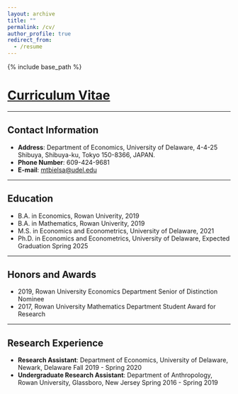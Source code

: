 ```yaml
---
layout: archive
title: ""
permalink: /cv/
author_profile: true
redirect_from:
  - /resume
---
```




{% include base_path %}

[Curriculum Vitae](/files/Maximilien_Bielsa_s_CV.pdf)
======

<hr>

## Contact Information

* **Address**: Department of Economics, University of Delaware, 4-4-25 Shibuya, Shibuya-ku, Tokyo 150-8366, JAPAN.
* **Phone Number**: 609-424-9681 
* **E-mail**: mtbielsa@udel.edu

<hr>

## Education

* B.A. in Economics, Rowan Univerity, 2019
* B.A. in Mathematics, Rowan Univerity, 2019
* M.S. in Economics and Econometrics, University of Delaware, 2021
* Ph.D. in Economics and Econometrics, University of Delaware, Expected Graduation Spring 2025

<hr>

## Honors and Awards

* 2019, Rowan University Economics Department Senior of Distinction Nominee
* 2017, Rowan University Mathematics Department Student Award for Research 

<hr>

## Research Experience

* **Research Assistant**: Department of Economics, University of Delaware, Newark, Delaware
Fall 2019 - Spring 2020
* **Undergraduate Research Assistant**: Department of Anthropology, Rowan University, Glassboro, New Jersey
Spring 2016 - Spring 2019

